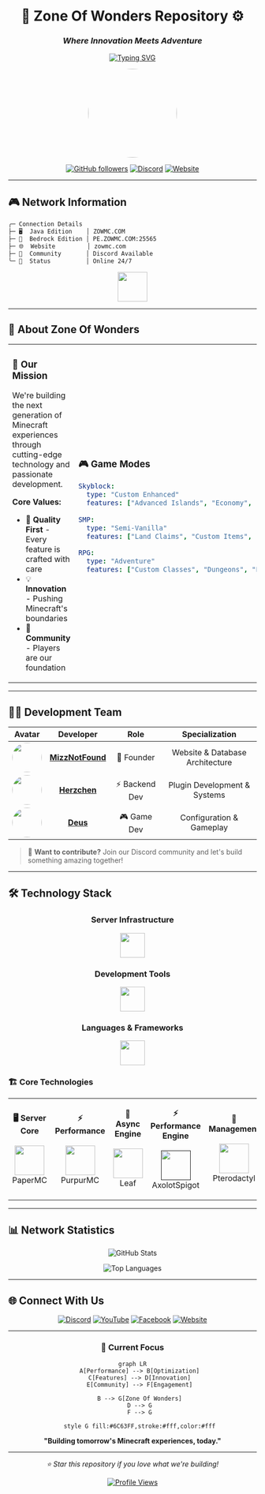 <div align="center">

# 🌌 Zone Of Wonders Repository ⚙️
### *Where Innovation Meets Adventure*

[![Typing SVG](https://readme-typing-svg.herokuapp.com?font=Fira+Code&size=22&pause=1000&color=6C63FF&center=true&vCenter=true&width=500&lines=Minecraft+Network+Excellence;Quality+%7C+Innovation+%7C+Community;Always+Building+Something+Amazing)](https://git.io/typing-svg)

<img src="https://media.discordapp.net/attachments/1246097376620314685/1380537684824686663/DeWatermark.ai_1735386503285.png?ex=68628fe9&is=68613e69&hm=98ede6e00cef2941ae31940262193dbfdaa0f2627271e36fc7377fa1d0a04254&=&format=webp&quality=lossless&width=180&height=180" height="180" style="border-radius: 50%;" />

[![GitHub followers](https://img.shields.io/github/followers/MizzNotFound?style=for-the-badge&logo=github&logoColor=white&color=6C63FF)](https://github.com/MizzNotFound)
[![Discord](https://img.shields.io/discord/YOUR_DISCORD_ID?style=for-the-badge&logo=discord&logoColor=white&color=7289DA&label=Discord)](https://bit.ly/zowmc)
[![Website](https://img.shields.io/website?style=for-the-badge&url=https%3A//zowmc.com&logo=minecraft&logoColor=white&color=00D26A)](https://zowmc.com)

</div>

---

## 🎮 Network Information

```bash
╭─ Connection Details
├─ 🖥️  Java Edition    │ ZOWMC.COM
├─ 📱  Bedrock Edition │ PE.ZOWMC.COM:25565  
├─ 🌐  Website         │ zowmc.com
├─ 👥  Community       │ Discord Available
╰─ 🎯  Status          │ Online 24/7
```

<div align="center">
  <img height="60" src="https://media.discordapp.net/attachments/1246097376620314685/1380543990402777188/standard.gif?ex=686295c8&is=68614448&hm=cc89abd60647c4120ff864cfe6ab9b496bbaead364eb3248deae0f64e1811c91&=&width=644&height=83" />
</div>

---

## 💎 About Zone Of Wonders

<table>
<tr>
<td width="50%">

### 🚀 Our Mission
We're building the next generation of Minecraft experiences through cutting-edge technology and passionate development.

**Core Values:**
- 🎯 **Quality First** - Every feature is crafted with care
- 💡 **Innovation** - Pushing Minecraft's boundaries
- 🤝 **Community** - Players are our foundation

</td>
<td width="50%">

### 🎮 Game Modes
```yaml
Skyblock:
  type: "Custom Enhanced"
  features: ["Advanced Islands", "Economy", "Quests"]
  
SMP:
  type: "Semi-Vanilla"
  features: ["Land Claims", "Custom Items", "Events"]

RPG:
  type: "Adventure"
  features: ["Custom Classes", "Dungeons", "Progression"]
```

</td>
</tr>
</table>

---

## 👨‍💻 Development Team

<div align="center">

| Avatar | Developer | Role | Specialization |
|:------:|:---------:|:----:|:--------------:|
| <img src="https://github.com/MizzNotFound.png" width="60" style="border-radius: 50%;"> | **[MizzNotFound](https://github.com/MizzNotFound)** | 🔧 Founder | Website & Database Architecture |
| <img src="https://github.com/Herzchens.png" width="60" style="border-radius: 50%;"> | **[Herzchen](https://github.com/Herzchens)** | ⚡ Backend Dev | Plugin Development & Systems |
| <img src="https://github.com/deus.png" width="60" style="border-radius: 50%;"> | **[Deus](https://github.com/deus)** | 🎮 Game Dev | Configuration & Gameplay |

</div>

> 💬 **Want to contribute?** Join our Discord community and let's build something amazing together!

---

## 🛠️ Technology Stack

<div align="center">

### Server Infrastructure
<img src="https://skillicons.dev/icons?i=java,kotlin,mysql,linux,jenkins" height="50" />

### Development Tools  
<img src="https://skillicons.dev/icons?i=vscode,idea,git,docker,cloudflare" height="50" />

### Languages & Frameworks
<img src="https://skillicons.dev/icons?i=php,javascript,html,css,markdown" height="50" />

</div>

### 🏗️ Core Technologies

<table>
<tr>
<td align="center" width="25%">

**🖥️ Server Core**
<br><br>
<a href="https://github.com/PaperMC">
  <img src="https://media.discordapp.net/attachments/1385901249475514378/1389184088325226496/256x.png?ex=6863b200&is=68626080&hm=92d6535cdf3eb87dead4b5507ab5a6de597e4c51e157ab547c76fa33e9b1745e&=&format=webp&quality=lossless&width=352&height=352" height="60" />
</a>
<br>
PaperMC

</td>
<td align="center" width="25%">

**⚡ Performance**
<br><br>
<a href="https://github.com/PurpurMC">
  <img src="https://media.discordapp.net/attachments/1385901249475514378/1389184490143744081/94729614.png?ex=6863b260&is=686260e0&hm=90087991fb8219a0fd943f637aa6dd7a9723cc8a6fd5c6e29b438bf4990bbece&=&format=webp&quality=lossless&width=138&height=138" height="60" />
</a>
<br>
PurpurMC

</td>
<td align="center" width="25%">

**🚀 Async Engine**
<br><br>
<a href="https://github.com/Winds-Studio/Leaf">
  <img src="https://media.discordapp.net/attachments/1385901249475514378/1389184515649568828/leaf_logo.png?ex=6863b266&is=686260e6&hm=8fff198d2a5c48cd147caa19e469eed76aeab27955f317bb55c9d3e641585846&=&format=webp&quality=lossless&width=916&height=914" height="60" />
</a>
<br>
Leaf

</td>
<td align="center" width="25%">


**⚡ Performance Engine**
<br><br>
<a href="">
  <img src="https://media.discordapp.net/attachments/1385901249475514378/1389184927311990845/image.png?ex=6863b2c8&is=68626148&hm=989e26153c072e80ec48dfe3a2b12c960da0cd57b670c74364af7704ed9608d6&=&format=webp&quality=lossless&width=921&height=921" height="60" />
</a>
<br>
AxolotSpigot

</td>
<td align="center" width="25%">

**🔧 Management**
<br><br>
<a href="https://github.com/Pterodactyl">
  <img src="https://cdn.simpleicons.org/pterodactyl/7289DA" height="60" />
</a>
<br>
Pterodactyl

</td>
</tr>
</table>

---

## 📊 Network Statistics

<div align="center">

![GitHub Stats](https://github-readme-stats.vercel.app/api?username=zowmc&show_icons=true&theme=tokyonight&hide_border=true&bg_color=0D1117&title_color=6C63FF&icon_color=6C63FF&text_color=C9D1D9)

![Top Languages](https://github-readme-stats.vercel.app/api/top-langs/?username=MizzNotFound&layout=compact&theme=tokyonight&hide_border=true&bg_color=0D1117&title_color=6C63FF&text_color=C9D1D9)

</div>

---

## 🌐 Connect With Us

<div align="center">

[![Discord](https://img.shields.io/badge/Discord-Join_Server-7289DA?style=for-the-badge&logo=discord&logoColor=white)](https://bit.ly/zowmc)
[![YouTube](https://img.shields.io/badge/YouTube-Subscribe-FF0000?style=for-the-badge&logo=youtube&logoColor=white)](https://www.youtube.com/mizznotfound)
[![Facebook](https://img.shields.io/badge/Facebook-Follow-1877F2?style=for-the-badge&logo=facebook&logoColor=white)](https://www.facebook.com/zowmccom)
[![Website](https://img.shields.io/badge/Website-Visit-00D26A?style=for-the-badge&logo=minecraft&logoColor=white)](https://zowmc.com)

</div>

---

<div align="center">

### 🎯 Current Focus

```mermaid
graph LR
    A[Performance] --> B[Optimization]
    C[Features] --> D[Innovation]
    E[Community] --> F[Engagement]
    
    B --> G[Zone Of Wonders]
    D --> G
    F --> G
    
    style G fill:#6C63FF,stroke:#fff,color:#fff
```

**"Building tomorrow's Minecraft experiences, today."**


---

*⭐ Star this repository if you love what we're building!*

[![Profile Views](https://komarev.com/ghpvc/?username=zowmc&style=for-the-badge&color=6C63FF)](https://github.com/MizzNotFound)

</div>
